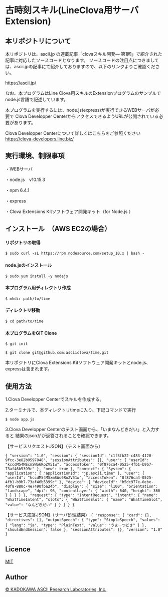 古時刻スキル(LineClova用サーバExtension)
====

## 本リポジトリについて
本リポジトリは、ascii.jp の連載記事「clovaスキル開発― 第1回」で紹介された記事に対応したソースコードとなります。
ソースコードの注目点につきましては、ascii.jpの記事にて紹介しておりますので、以下のリンクよりご確認ください。

https://ascii.jp/

なお、本プログラムはLine Clova用スキルのExtensionプログラムのサンプルでnode.js言語で記述しています。

本プログラムを実行するには、node.js(express)が実行できるWEBサーバが必要で
Clova Developper CenterからアクセスできるようURLが公開されている必要があります。

Clova Developper Centerについて詳しくはこちらをご参照ください
https://clova-developers.line.biz/

## 実行環境、制限事項
・WEBサーバ

・node.js　v10.15.3

・npm 6.4.1

・express

・Clova Extensions Kitソフトウェア開発キット（for Node.js ）

## インストール　（AWS EC2の場合）
#### リポジトリの取得
`$ sudo curl -sL https://rpm.nodesource.com/setup_10.x | bash -`

#### node.jsのインストール

`$ sudo yum install -y nodejs`

#### 本プログラム用ディレクトリ作成
`$ mkdir path/to/time`

#### ディレクトリ移動
`$ cd path/to/time`

#### 本プログラムをGIT Clone
`$ git init`

`$ git clone git@github.com:asciiclova/time.git`

本リポジトリにClova Extensions Kitソフトウェア開発キットとnode.js、expressは含まれます。

## 使用方法

1.Clova Developper Centerでスキルを作成する。

2.ターミナルで、本ディレクトリtimeに入り、下記コマンドで実行

`$ node app.js`

3.Clova Developper Centerのテスト画面から、「いまなんどきだい」と入力すると
結果のjsonがが返答されることを確認できます。

【サービスリクエストJSON】（テスト画面から）

`{
    "version": "1.0",
    "session": {
        "sessionId": "c1f3fb22-c483-4120-9fcc-3e82b0597848",
        "sessionAttributes": {},
        "user": {
            "userId": "kccdM54MSxmSWo6RoZV51w",
            "accessToken": "0f876ca4-0525-4fb1-b9b7-73af46b5399c"
        },
        "new": true
    },
    "context": {
        "System": {
            "application": {
                "applicationId": "jp.ascii.time"
            },
            "user": {
                "userId": "kccdM54MSxmSWo6RoZV51w",
                "accessToken": "0f876ca4-0525-4fb1-b9b7-73af46b5399c"
            },
            "device": {
                "deviceId": "b5dc977e-0ebe-40f8-880c-4e7490fba24b",
                "display": {
                    "size": "l100",
                    "orientation": "landscape",
                    "dpi": 96,
                    "contentLayer": {
                        "width": 640,
                        "height": 360
                    }
                }
            }
        }
    },
    "request": {
        "type": "IntentRequest",
        "intent": {
            "name": "WhatTimeIntent",
            "slots": {
                "WhatTimeSlot": {
                    "name": "WhatTimeSlot",
                    "value": "なんどきだい"
                }
            }
        }
    }
}`

【サービス応答JSON】（サーバ処理結果）
`{
    "response": {
        "card": {},
        "directives": [],
        "outputSpeech": {
            "type": "SimpleSpeech",
            "values": {
                "lang": "ja",
                "type": "PlainText",
                "value": "うま一つどき"
            }
        },
        "shouldEndSession": false
    },
    "sessionAttributes": {},
    "version": "1.0"
}`

## Licence

[MIT](https://github.com/asciiclova/time/blob/master/LICENSE)

## Author

[© KADOKAWA ASCII Research Laboratories, Inc.](https://github.com/asciiclova)
